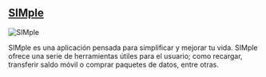 
## [SIMple](https://github.com/esalessandrxx/simple-cuba)


![SIMple](https://github.com/esalessandrxx/simple-cuba/blob/master/template/IMG_20230321_165509_392.jpg)

SIMple es una aplicación pensada para simplificar y mejorar tu vida. SIMple ofrece una serie de herramientas útiles para el usuario; como recargar, transferir saldo móvil o comprar paquetes de datos, entre otras.

